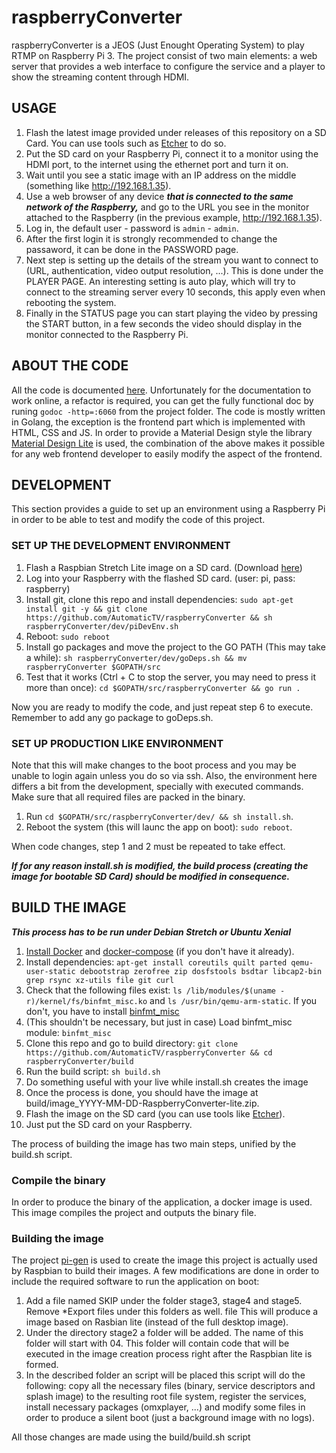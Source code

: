 # raspberryConverter

raspberryConverter is a JEOS (Just Enought Operating System) to play RTMP on Raspberry Pi 3. The project consist of two main elements: a web server that provides a web interface to configure the service and a player to show the streaming content through HDMI.

## USAGE

1. Flash the latest image provided under releases of this repository on a SD Card. You can use tools such as [Etcher](https://www.balena.io/etcher/) to do so.
2. Put the SD card on your Raspberry Pi, connect it to a monitor using the HDMI port, to the internet using the ethernet port and turn it on.
3. Wait until you see a static image with an IP address on the middle (something like http://192.168.1.35).
4. Use a web browser of any device ***that is connected to the same network of the Raspberry,*** and go to the URL you see in the monitor attached to the Raspberry (in the previous example, http://192.168.1.35).
5. Log in, the default user - password is `admin` - `admin`.
6. After the first login it is strongly recommended to change the passaword, it can be done in the PASSWORD page.
7. Next step is setting up the details of the stream you want to connect to (URL, authentication, video output resolution, ...). This is done under the PLAYER PAGE. An interesting setting is auto play, which will try to connect to the streaming server every 10 seconds, this apply even when rebooting the system.
8. Finally in the STATUS page you can start playing the video by pressing the START button, in a few seconds the video should display in the monitor connected to the Raspberry Pi.

## ABOUT THE CODE
All the code is documented [here](https://godoc.org/github.com/AutomaticTV/raspberryConverter). Unfortunately for the documentation to work online, a refactor is required, you can get the fully functional doc by runing `godoc -http=:6060` from the project folder. The code is mostly written in Golang, the exception is the frontend part which is implemented with HTML, CSS and JS. In order to provide a Material Design style the library [Material Design Lite](https://getmdl.io/) is used, the combination of the above makes it possible for any web frontend developer to easily modify the aspect of the frontend.

## DEVELOPMENT
This section provides a guide to set up an environment using a Raspberry Pi in order to be able to test and modify the code of this project.

### SET UP THE DEVELOPMENT ENVIRONMENT

1. Flash a Raspbian Stretch Lite image on a SD card. (Download [here](https://www.raspberrypi.org/downloads/raspbian/))
2. Log into your Raspberry with the flashed SD card. (user: pi, pass: raspberry)
3. Install git, clone this repo and install dependencies: `sudo apt-get install git -y && git clone https://github.com/AutomaticTV/raspberryConverter && sh raspberryConverter/dev/piDevEnv.sh`
4. Reboot: `sudo reboot`
5. Install go packages and move the project to the GO PATH (This may take a while): `sh raspberryConverter/dev/goDeps.sh && mv raspberryConverter $GOPATH/src`
6. Test that it works (Ctrl + C to stop the server, you may need to press it more than once): `cd $GOPATH/src/raspberryConverter && go run .`

Now you are ready to modify the code, and just repeat step 6 to execute.
Remember to add any go package to goDeps.sh.

### SET UP PRODUCTION LIKE ENVIRONMENT
Note that this will make changes to the boot process and you may be unable to login again unless you do so via ssh. Also, the environment here differs a bit from the development, specially with executed commands. Make sure that all required files are packed in the binary.

1. Run `cd $GOPATH/src/raspberryConverter/dev/ && sh install.sh`.
2. Reboot the system (this will launc the app on boot): `sudo reboot`.

When code changes, step 1 and 2 must be repeated to take effect.

***If for any reason install.sh is modified, the build process (creating the image for bootable SD Card) should be modified in consequence.***

## BUILD THE IMAGE
***This process has to be run under Debian Stretch or Ubuntu Xenial***

1. [Install Docker](https://docs.docker.com/install/) and [docker-compose](https://docs.docker.com/compose/install/) (if you don't have it already).
2. Install dependencies: `apt-get install coreutils quilt parted qemu-user-static debootstrap zerofree zip dosfstools bsdtar libcap2-bin grep rsync xz-utils file git curl`
3. Check that the following files exist: `ls /lib/modules/$(uname -r)/kernel/fs/binfmt_misc.ko` and `ls /usr/bin/qemu-arm-static`. If you don't, you have to install [binfmt_misc](https://en.wikipedia.org/wiki/Binfmt_misc)
4. (This shouldn't be necessary, but just in case) Load binfmt_misc module: `binfmt_misc`
5. Clone this repo and go to build directory: `git clone https://github.com/AutomaticTV/raspberryConverter && cd raspberryConverter/build`
6. Run the build script: `sh build.sh`
7. Do something useful with your live while install.sh creates the image
8. Once the process is done, you should have the image at build/image_YYYY-MM-DD-RaspberryConverter-lite.zip.
9. Flash the image on the SD card (you can use tools like [Etcher](https://www.balena.io/etcher/)).
10. Just put the SD card on your Raspberry.

The process of building the image has two main steps, unified by the build.sh script.

### Compile the binary
In order to produce the binary of the application, a docker image is used. This image compiles the project and outputs the binary file.

### Building the image
The project [pi-gen](https://github.com/RPi-Distro/pi-gen) is used to create the image this project is actually used by Raspbian to build their images.
A few modifications are done in order to include the required software to run the application on boot:

1. Add a file named SKIP under the folder stage3, stage4 and stage5. Remove \*Export files under this folders as well. file This will produce a image based on Rasbian lite (instead of the full desktop image).
2. Under the directory stage2 a folder will be added. The name of this folder will start with 04. This folder will contain code that will be executed in the image creation process right after the Raspbian lite is formed.
3. In the described folder an script will be placed this script will do the following: copy all the necessary files (binary, service descriptors and splash image) to the resulting root file system, register the services, install necessary packages (omxplayer, ...) and modify some files in order to produce a silent boot (just a background image with no logs).

All those changes are made using the build/build.sh script
